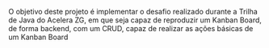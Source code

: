 O objetivo deste  projeto é implementar o desafio realizado durante a Trilha de Java do Acelera ZG, em que seja capaz de reproduzir um Kanban Board, de forma backend, com um CRUD, capaz de realizar as ações básicas de um Kanban Board
